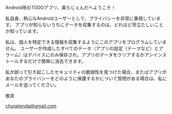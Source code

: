 Android用のTODOアプリ、美らじぇんだへようこそ！

私自身、熱心なAndroidユーザーとして、プライバシーを非常に重視しています。 アプリが知らないうちにデータを収集するのは、どれほど苛立たしいことか知っています。

私は、個人を特定できる情報を収集するようにこのアプリをプログラムしていません。 ユーザーが作成したすべてのデータ（アプリの設定（テーマなど）とアラーム）はデバイスにのみ保存され、アプリのデータをクリアするかアンインストールするだけで簡単に消去できます。

私が誤って引き起こしたセキュリティの脆弱性を見つけた場合、またはアプリがあなたのプライバシーをどのように保護するかについて質問がある場合は、私にメールを送ってください。

敬具

churajienda@gmail.com
